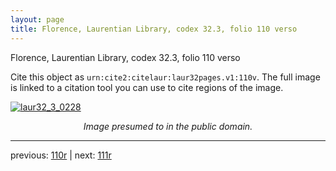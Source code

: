 ```yaml
---
layout: page
title: Florence, Laurentian Library, codex 32.3, folio 110 verso
---
```


Florence, Laurentian Library, codex 32.3, folio 110 verso

Cite this object as `urn:cite2:citelaur:laur32pages.v1:110v`.  The full image is linked to a citation tool you can use to cite regions of the image.

[![laur32_3_0228](http://www.homermultitext.org/iipsrv?IIIF=/project/homer/pyramidal/deepzoom/citelaur/laur32imgs/v1/laur32_3_0228.tif/full/800,/0/default.jpg)](http://www.homermultitext.org/ict2/?urn=urn:cite2:citelaur:laur32imgs.v1:laur32_3_0228) 

<p style="text-align: center; font-style: italic;">Image presumed to in the public domain.</p>

---

previous: [110r](../110r/) | next: [111r](../111r/)